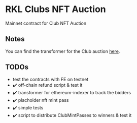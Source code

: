 # RKL Clubs NFT Auction

Mainnet contract for Club NFT Auction

## Notes

You can find the transformer for the Club auction [here](https://github.com/rumble-kong-league/ethereum-indexer/tree/main/src/transformers/rkl_club_auction).

## TODOs

- test the contracts with FE on testnet
- ✔️ off-chain refund script & test it
- ✔️ transformer for ethereum-indexer to track the bidders
- ✔️ placholder nft mint pass
- ✔️ simple tests
- ✔️ script to distribute ClubMintPasses to winners & test it
